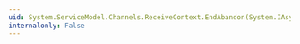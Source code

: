 ```yaml
---
uid: System.ServiceModel.Channels.ReceiveContext.EndAbandon(System.IAsyncResult)
internalonly: False
---
```

